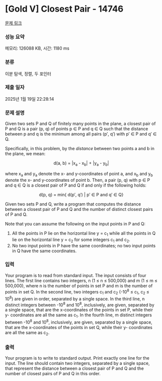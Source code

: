 # [Gold V] Closest Pair - 14746 

[문제 링크](https://www.acmicpc.net/problem/14746) 

### 성능 요약

메모리: 126088 KB, 시간: 1180 ms

### 분류

이분 탐색, 정렬, 두 포인터

### 제출 일자

2025년 1월 19일 22:28:14

### 문제 설명

<p>Given two sets P and Q of finitely many points in the plane, a closest pair of P and Q is a pair (p, q) of points p ∈ P and q ∈ Q such that the distance between p and q is the minimum among all pairs (p′, q′) with p′ ∈ P and q′ ∈ Q.</p>

<p>Specifically, in this problem, by the <em>distance</em> between two points a and b in the plane, we mean:</p>

<p style="text-align: center;">d(a, b) = |x<sub>a</sub> - x<sub>b</sub>| + |y<sub>a</sub> - y<sub>b</sub>|</p>

<p>where x<sub>a</sub> and y<sub>a</sub> denote the x- and y-coordinates of point a, and x<sub>b</sub> and y<sub>b</sub> denote the x- and y-coordinates of point b. Then, a pair (p, q) with p ∈ P and q ∈ Q is a closest pair of P and Q if and only if the following holds:</p>

<p style="text-align: center;">d(p, q) = min{ d(p′, q′) | p′ ∈ P and q′ ∈ Q}</p>

<p>Given two sets P and Q, write a program that computes the distance between a closest pair of P and Q and the number of distinct closest pairs of P and Q.</p>

<p>Note that you can assume the following on the input points in P and Q:</p>

<ol>
	<li>All the points in P lie on the horizontal line y = c<sub>1</sub> while all the points in Q lie on the horizontal line y = c<sub>2</sub> for some integers c<sub>1</sub> and c<sub>2</sub>.</li>
	<li>No two input points in P have the same coordinates; no two input points in Q have the same coordinates.</li>
</ol>

### 입력 

 <p>Your program is to read from standard input. The input consists of four lines. The first line contains two integers, n (1 ≤ n ≤ 500,000) and m (1 ≤ m ≤ 500,000), where n is the number of points in set P and m is the number of points in set Q. In the second line, two integers c<sub>1</sub> and c<sub>2</sub> (-10<sup>8</sup> ≤ c<sub>1</sub>, c<sub>2</sub> ≤ 10<sup>8</sup>) are given in order, separated by a single space. In the third line, n distinct integers between -10<sup>8</sup> and 10<sup>8</sup>, inclusively, are given, separated by a single space, that are the x-coordinates of the points in set P, while their y- coordinates are all the same as c<sub>1</sub>. In the fourth line, m distinct integers between -10<sup>8</sup> and 10<sup>8</sup>, inclusively, are given, separated by a single space, that are the x-coordinates of the points in set Q, while their y- coordinates are all the same as c<sub>2</sub>.</p>

### 출력 

 <p>Your program is to write to standard output. Print exactly one line for the input. The line should contain two integers, separated by a single space, that represent the distance between a closest pair of P and Q and the number of closest pairs of P and Q in this order.</p>

